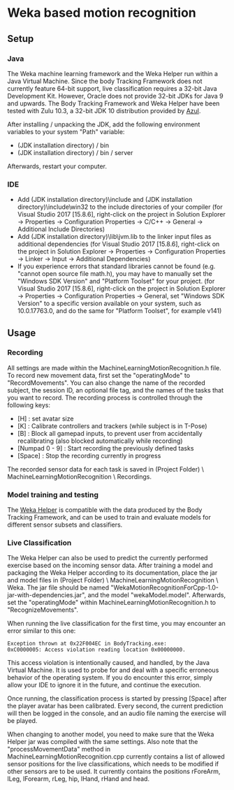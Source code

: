 # Weka based motion recognition

## Setup

### Java

The Weka machine learning framework and the Weka Helper run within a Java Virtual Machine. Since the body Tracking Framework does not currently feature 64-bit support, live classification requires a 32-bit Java Development Kit. However, Oracle does not provide 32-bit JDKs for Java 9 and upwards. The Body Tracking Framework and Weka Helper have been tested with Zulu 10.3, a 32-bit JDK 10 distribution provided by [Azul](https://www.azul.com/downloads/zulu/).

After installing / unpacking the JDK, add the following environment variables to your system "Path" variable:

- (JDK installation directory) / bin
- (JDK installation directory) / bin / server

Afterwards, restart your computer.

### IDE

- Add (JDK installation directory)\include and (JDK installation directory)\include\win32 to the include directories of your compiler
(for Visual Studio 2017 [15.8.6], right-click on the project in Solution Explorer -> Properties -> Configuration Properties -> C/C++ -> General -> Additional Include Directories)
- Add (JDK installation directory)\lib\jvm.lib to the linker input files as additional dependencies
(for Visual Studio 2017 [15.8.6], right-click on the project in Solution Explorer -> Properties -> Configuration Properties -> Linker -> Input -> Additional Dependencies)
- If you experience errors that standard libraries cannot be found (e.g. "cannot open source file math.h), you may have to manually set the "Windows SDK Version" and "Platform Toolset" for your project. 
(for Visual Studio 2017 [15.8.6], right-click on the project in Solution Explorer -> Properties -> Configuration Properties -> General, set "Windows SDK Version" to a specific version available on your system, such as 10.0.17763.0, and do the same for "Platform Toolset", for example v141)


## Usage

### Recording

All settings are made within the MachineLearningMotionRecognition.h file. To record new movement data, first set the "operatingMode" to "RecordMovements". You can also change the name of the recorded subject, the session ID, an optional file tag, and the names of the tasks that you want to record. The recording process is controlled through the following keys:

- [H] : set avatar size 
- [K] : Calibrate controllers and trackers (while subject is in T-Pose)
- [B] : Block all gamepad inputs, to prevent user from accidentally recalibrating (also blocked automatically while recording)
- [Numpad 0 - 9] : Start recording the previously defined tasks
- [Space] : Stop the recording currently in progress

The recorded sensor data for each task is saved in 
(Project Folder) \ MachineLearningMotionRecognition \ Recordings.

### Model training and testing
The [Weka Helper](https://github.com/riruroman/WekaHelper) is compatible with the data produced by the Body Tracking Framework, and can be used to train and evaluate models for different sensor subsets and classifiers.

### Live Classification
The Weka Helper can also be used to predict the currently performed exercise based on the incoming sensor data. After training a model and packaging the Weka Helper according to its documentation, place the jar and model files in (Project Folder) \ MachineLearningMotionRecognition \ Weka. The jar file should be named "WekaMotionRecognitionForCpp-1.0-jar-with-dependencies.jar", and the model "wekaModel.model". Afterwards, set the "operatingMode" within MachineLearningMotionRecognition.h to "RecognizeMovements". 

When running the live classification for the first time, you may encounter an error similar to this one:
	
	Exception thrown at 0x22F004EC in BodyTracking.exe:
	0xC0000005: Access violation reading location 0x00000000.
	
This access violation is intentionally caused, and handled, by the Java Virtual Machine.	It is used to probe	for and deal with a specific erroneous behavior of the operating system. If you do encounter this error, simply allow your IDE to ignore it in the future, and continue the execution.

Once running, the classification process is started by pressing [Space] after the player avatar has been calibrated. Every second, the current prediction will then be logged in the console, and an audio file naming the exercise will be played.

When changing to another model, you need to make sure that the Weka Helper jar was compiled with the same settings. Also note that the "processMovementData" method in MachineLearningMotionRecognition.cpp currently contains a list of allowed sensor positions for the live classifications, which needs to be modified if other sensors are to be used. It currently contains the positions rForeArm, lLeg, lForearm, rLeg, hip, lHand, rHand and head.